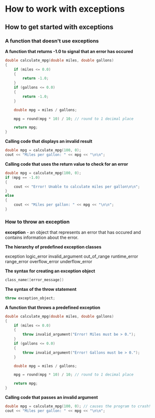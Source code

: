How to work with exceptions
===========================

How to get started with exceptions
----------------------------------

### A function that doesn't use exceptions

**A function that returns -1.0 to signal that an error has occured**
```C++
double calculate_mpg(double miles, double gallons)
{
    if (miles <= 0.0)
    {
        return -1.0;
    }
    if (gallons <= 0.0)
    {
        return -1.0;
    }

    double mpg = miles / gallons;

    mpg = round(mpg * 10) / 10; // round to 1 decimal place

    return mpg;
}
```

**Calling code that displays an invalid result**
```C++
double mpg = calculate_mpg(100, 0);
cout << "Miles per gallon: " << mpg << "\n\n";
```


**Calling code that uses the return value to check for an error**
```C++
double mpg = calculate_mpg(100, 0);
if (mpg == -1.0)
{
    cout << "Error! Unable to calculate miles per gallon\n\n";
}
else
{
    cout << "Miles per gallon: " << mpg << "\n\n";
}
```

### How to throw an exception

**exception** - an object that represents an error that has occured and contains information about
                the error.

**The hierarchy of predefined exception classes**

exception
    logic_error
        invalid_argument
        out_of_range
    runtime_error
        range_error
        overflow_error
        underflow_error

**The syntax for creating an exception object**
```C++
class_name([error_message])
```

**The syntax of the throw statement**
```C++
throw exception_object;
```

**A function that throws a predefined exception**
```C++
double calculate_mpg(double miles, double gallons)
{
    if (miles <= 0.0)
    {
        throw invalid_argument("Error! Miles must be > 0.");
    }
    if (gallons <= 0.0)
    {
        throw invalid_argument("Error! Gallons must be > 0.");
    }

    double mpg = miles / gallons;

    mpg = round(mpg * 10) / 10; // round to 1 decimal place

    return mpg;
}
```

**Calling code that passes an invalid argument**
```C++
double mpg = calculate_mpg(100, 0); // causes the program to crash!
cout << "Miles per gallon: " << mpg << "\n\n";
```